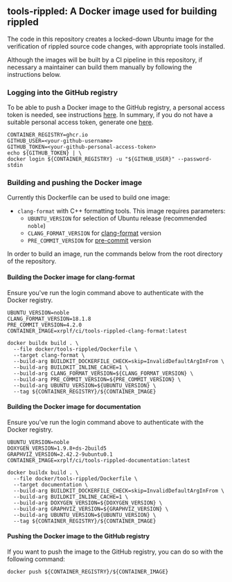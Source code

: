 ## tools-rippled: A Docker image used for building rippled

The code in this repository creates a locked-down Ubuntu image for the
verification of rippled source code changes, with appropriate tools installed.

Although the images will be built by a CI pipeline in this repository, if
necessary a maintainer can build them manually by following the instructions
below.

### Logging into the GitHub registry

To be able to push a Docker image to the GitHub registry, a personal access
token is needed, see instructions [here](https://docs.github.com/en/packages/working-with-a-github-packages-registry/working-with-the-container-registry#authenticating-with-a-personal-access-token-classic).
In summary, if you do not have a suitable personal access token, generate one
[here](https://github.com/settings/tokens/new?scopes=write:packages).

```shell
CONTAINER_REGISTRY=ghcr.io
GITHUB_USER=<your-github-username>
GITHUB_TOKEN=<your-github-personal-access-token>
echo ${GITHUB_TOKEN} | \
docker login ${CONTAINER_REGISTRY} -u "${GITHUB_USER}" --password-stdin
```

### Building and pushing the Docker image

Currently this Dockerfile can be used to build one image:

* `clang-format` with C++ formatting tools. This image requires parameters:
  * `UBUNTU_VERSION` for selection of Ubuntu release (recommended `noble`)
  * `CLANG_FORMAT_VERSION` for [clang-format](http://clang.llvm.org/docs/ClangFormat.html) version
  * `PRE_COMMIT_VERSION` for [pre-commit](https://pre-commit.com/) version

In order to build an image, run the commands below from the root directory of
the repository.

#### Building the Docker image for clang-format

Ensure you've run the login command above to authenticate with the Docker
registry.

```shell
UBUNTU_VERSION=noble
CLANG_FORMAT_VERSION=18.1.8
PRE_COMMIT_VERSION=4.2.0
CONTAINER_IMAGE=xrplf/ci/tools-rippled-clang-format:latest

docker buildx build . \
  --file docker/tools-rippled/Dockerfile \
  --target clang-format \
  --build-arg BUILDKIT_DOCKERFILE_CHECK=skip=InvalidDefaultArgInFrom \
  --build-arg BUILDKIT_INLINE_CACHE=1 \
  --build-arg CLANG_FORMAT_VERSION=${CLANG_FORMAT_VERSION} \
  --build-arg PRE_COMMIT_VERSION=${PRE_COMMIT_VERSION} \
  --build-arg UBUNTU_VERSION=${UBUNTU_VERSION} \
  --tag ${CONTAINER_REGISTRY}/${CONTAINER_IMAGE}
```

#### Building the Docker image for documentation

Ensure you've run the login command above to authenticate with the Docker
registry.

```shell
UBUNTU_VERSION=noble
DOXYGEN_VERSION=1.9.8+ds-2build5
GRAPHVIZ_VERSION=2.42.2-9ubuntu0.1
CONTAINER_IMAGE=xrplf/ci/tools-rippled-documentation:latest

docker buildx build . \
  --file docker/tools-rippled/Dockerfile \
  --target documentation \
  --build-arg BUILDKIT_DOCKERFILE_CHECK=skip=InvalidDefaultArgInFrom \
  --build-arg BUILDKIT_INLINE_CACHE=1 \
  --build-arg DOXYGEN_VERSION=${DOXYGEN_VERSION} \
  --build-arg GRAPHVIZ_VERSION=${GRAPHVIZ_VERSION} \
  --build-arg UBUNTU_VERSION=${UBUNTU_VERSION} \
  --tag ${CONTAINER_REGISTRY}/${CONTAINER_IMAGE}
```

#### Pushing the Docker image to the GitHub registry

If you want to push the image to the GitHub registry, you can do so with the
following command:

```shell
docker push ${CONTAINER_REGISTRY}/${CONTAINER_IMAGE}
```
